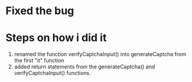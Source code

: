 # Fixed the bug

# Steps on how i did it

1.	renamed the function verifyCaptchaInput() into generateCaptcha from the first "it" function
2.	added return statements from the generateCaptcha() and verifyCaptchaInput() functions.
